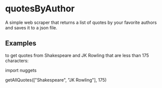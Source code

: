 # quotesByAuthor
A simple web scraper that returns a list of quotes by your favorite authors and saves it to a json file.

## Examples
to get quotes from Shakespeare and JK Rowling that are less than 175 characters:

import nuggets

getAllQuotes(["Shakespeare", "JK Rowling"], 175)

